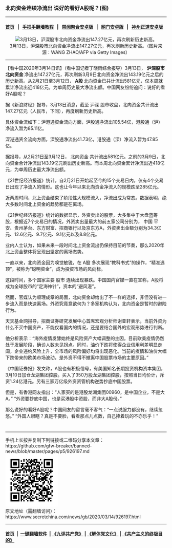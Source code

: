 ### 北向资金连续净流出 说好的看好A股呢？(图)
------------------------

#### [首页](https://github.com/gfw-breaker/banned-news/blob/master/README.md) &nbsp;&nbsp;|&nbsp;&nbsp; [手把手翻墙教程](https://github.com/gfw-breaker/guides/wiki) &nbsp;&nbsp;|&nbsp;&nbsp; [禁闻聚合安卓版](https://github.com/gfw-breaker/bn-android) &nbsp;&nbsp;|&nbsp;&nbsp; [网门安卓版](https://github.com/oGate2/oGate) &nbsp;&nbsp;|&nbsp;&nbsp; [神州正道安卓版](https://github.com/SzzdOgate/update) 



<div class="article_right" style="fone-color:#000">
 <p style="text-align: center;">
  <img alt="3月13日，沪深股市北向资金净流出147.27亿元，再次刷新历史新高。" src="http://img2.secretchina.com/pic/2019/11-30/p2572281a993655121-ss.jpg"/>
  <br>
   3月13日，沪深股市北向资金净流出147.27亿元，再次刷新历史新高。（图片来源：WANG ZHAO/AFP via Getty Images）
   <span id="hideid" name="hideid" style="color:red;display:none;">
    <span href="https://www.secretchina.com">
    </span>
   </span>
  </br>
 </p>
 <div id="txt-mid1-t21-2017">
  

---


  </div>
 </div>
 <p>
  【看中国2020年3月14日讯】（看中国记者丁晓雨综合报导）3月13日，
  <strong>
   沪深股市北向资金
  </strong>
  净流出147.27亿元，再次刷新3月9日北向资金净流出143.19亿元之后的历史新高。从2月21日至3月12日，
  <strong>
   <span href="https://www.secretchina.com/news/gb/tag/A股" target="_blank">
    A股
   </span>
  </strong>
  北向资金已共计流出581亿元，仅本周就累计净流出近418亿元，为单周历史最大净流出额。中国网友纷纷追问：说好的看好A股呢？
  <span id="hideid" name="hideid" style="color:red;display:none;">
   <span href="https://www.secretchina.com">
   </span>
  </span>
 </p>
 <p>
  据《新浪财经》报导，3月13日消息，截至
  <span href="https://zh.wikipedia.org/wiki/沪深300" target="_blank">
   沪深
  </span>
  股市收盘，北向资金共计流出147.27亿元（人民币，下同），再度刷新历史新高。
 </p>
 <p>
  具体资金流如下：沪港通资金流向方面，沪股通净流出105.54亿，港股通（沪）净流入暂为85.11亿。
 </p>
 <p>
  深港通资金流向方面，深股通净流出41.73亿，港股通（深）净流入暂为47.85亿。
 </p>
 <p>
  据报导，从2月21日至3月12日，
  <span href="https://www.secretchina.com/news/gb/tag/北向资金" target="_blank">
   北向资金
  </span>
  共计流出581亿元。之前的3月9日，北向资金合计净流出143.19亿元刷出历史新高。而本周北向资金累计净流出近418亿元，为单周历史最大净流出额。
 </p>
 <p>
  《21世纪经济报道》统计，自2月21日开始起至今的15个交易日内，仅有4个交易日出现了净流入的情形。这也让今年以来北向资金净流入的规模跌至285亿元。
 </p>
 <p>
  近两周时间，北上资金结束了阶段性大规模流入，净流出成为常态。数据表明，绝大多数时间北上资金的趋势都是在离场。
 </p>
 <p>
  《21世纪经济报道》统计的数据显示，外资卖出的股票，大多集中于大盘蓝筹股，根据近7个交易日的情况，外资卖出量最大的前五家公司分别为，
  <span href="https://www.secretchina.com" target="_blank">
   中国
  </span>
  平安、贵州茅台、东方财富、招商银行以及京东方A，外资卖出金额分别为34.3亿元、12.6亿元、9.7亿元、9.1亿元以及8.8亿元。
 </p>
 <p>
  业内人士认为，如果未来一段时间北上资金流出仍保持目前的节奏，那么2020年北上资金整体将呈现出坚定的离场态势。
 </p>
 <p>
  一直以来，北向资金因为嗅觉敏锐，在
  <span href="https://zh.wikipedia.org/wiki/A股_(中國)" target="_blank">
   A股
  </span>
  多次展现“教科书式”的操作，“精准逃顶”，被称为“聪明资金”，成为投资市场的风向标。
 </p>
 <p>
  这段时间，多个国家主要
  <span href="https://zh.wikipedia.org/wiki/股票市场" target="_blank">
   股市
  </span>
  连续出现暴跌。中国国内官媒一直在宣称，A股将成为全球股市的“定海神针”，资本的“避风港”。
 </p>
 <p>
  然而，官媒认为顺理成章的局面，北向资金却给出了不一样的选择，非但没有进一步流入而是快速离场。外资究竟意欲何为？多家机构认为，北向资金是暂时的避险行为。
 </p>
 <p>
  天天基金网报导，招商证券研究发展中心首席宏观分析师谢亚轩表示，当前外资为什么不买中国资产，不能仅看国内的情况，还是要结合国外的宏观形势进行判断。
 </p>
 <p>
  他分析表示：“海外疫情发酵始终是风险资产大幅调整的主因。目前欧美疫情仍然处于发展阶段，确诊人数未见拐点。同时，油价下跌将使得企业信用利差明显走阔，企业违约风险上升，全市场的风险偏好均将出现恶化。当前的疫情和油价大幅下跌带来的欧美市场波动，是外资不得不撤离中国股票市场的主要原因。”
 </p>
 <p>
  《中国证券报》发文称，A股也有积极信号，有美国知名长期投资机构资本集团，3月10日加仓龙湖集团控股。买入了350万股龙湖集团控股，按照当日均价计，斥资1.24亿港元。另有三家万亿级外资资管机构逆势抄底中国股票。
 </p>
 <p>
  但是，有香港网友指出：“人家买的是港股龙湖集团00960，是中国企业，不是大A。” “外资要抄底中国，也是买港股中资股，而非大A股份。”
 </p>
 <p>
  那么说好的看好A股呢？中国网友的留言毫不客气：“一点说服力都没有，继续忽悠。” “外国人眼瞎？真是不要脸，看看那点儿点数，自己捧着玩的不亦乐乎！”
  <center>
   <div>
    <div id="txt-mid2-t22-2017" style="display: block;  max-height: 351px;  overflow: hidden;">
     <div id="SC-21xxx">
     </div>
     <ins class="adsbygoogle" data-ad-client="ca-pub-1276641434651360" data-ad-format="auto" data-ad-slot="4301710469" data-full-width-responsive="true" style="display:block">
     </ins>
    </div>
   </div>
  </center>
  <div style="padding-top:12px;">
  </div>
 </p>
</div>

<hr/>
手机上长按并复制下列链接或二维码分享本文章：<br/>
https://github.com/gfw-breaker/banned-news/blob/master/pages/p5/926197.md <br/>
<a href='https://github.com/gfw-breaker/banned-news/blob/master/pages/p5/926197.md'><img src='https://github.com/gfw-breaker/banned-news/blob/master/pages/p5/926197.md.png'/></a> <br/>
原文地址（需翻墙访问）：https://www.secretchina.com/news/gb/2020/03/14/926197.html


------------------------
#### [首页](https://github.com/gfw-breaker/banned-news/blob/master/README.md) &nbsp;|&nbsp; [一键翻墙软件](https://github.com/gfw-breaker/nogfw/blob/master/README.md) &nbsp;| [《九评共产党》](https://github.com/gfw-breaker/9ping.md/blob/master/README.md#九评之一评共产党是什么) | [《解体党文化》](https://github.com/gfw-breaker/jtdwh.md/blob/master/README.md) | [《共产主义的终极目的》](https://github.com/gfw-breaker/gczydzjmd.md/blob/master/README.md)


<img src='http://gfw-breaker.win/banned-news/pages/p5/926197.md' width='0px' height='0px'/>